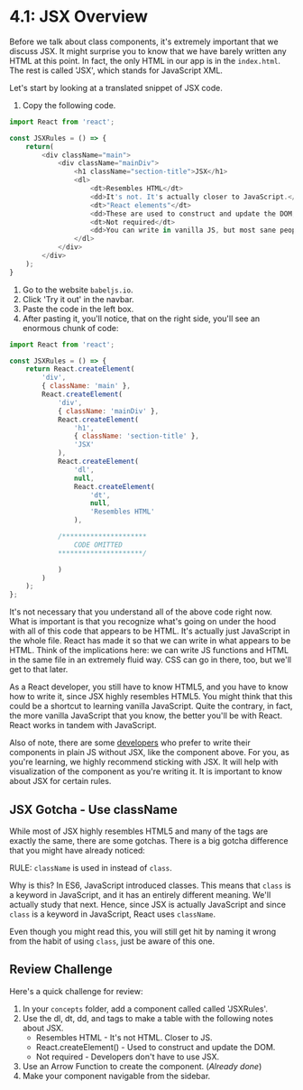 # 4.1: JSX Overview

Before we talk about class components, it's extremely important that we discuss JSX. It might surprise you to know that we have barely written any HTML at this point. In fact, the only HTML in our app is in the `index.html`. The rest is called 'JSX', which stands for JavaScript XML.

Let's start by looking at a translated snippet of JSX code.

1. Copy the following code.

```javascript
import React from 'react';

const JSXRules = () => {
    return(
        <div className="main">
            <div className="mainDiv">
                <h1 className="section-title">JSX</h1> 
                <dl>
                    <dt>Resembles HTML</dt>
                    <dd>It's not. It's actually closer to JavaScript.</dd>
                    <dt>"React elements"</dt>
                    <dd>These are used to construct and update the DOM, or what you see on the screen.</dd>
                    <dt>Not required</dt>
                    <dd>You can write in vanilla JS, but most sane people use JSX.</dd>
                </dl>
            </div>
        </div>
    );
}
```

1. Go to the website `babeljs.io`. 
2. Click 'Try it out' in the navbar. 
3. Paste the code in the left box.
4. After pasting it, you'll notice, that on the right side, you'll see an enormous chunk of code: 

```javascript
import React from 'react';

const JSXRules = () => {
    return React.createElement(
        'div',
        { className: 'main' },
        React.createElement(
            'div',
            { className: 'mainDiv' },
            React.createElement(
                'h1',
                { className: 'section-title' },
                'JSX'
            ),
            React.createElement(
                'dl',
                null,
                React.createElement(
                    'dt',
                    null,
                    'Resembles HTML'
                ),

            /*********************
                CODE OMITTED
            *********************/

            )
        )
    );
};
```

It's not necessary that you understand all of the above code right now. What is important is that you recognize what's going on under the hood with all of this code that appears to be HTML. It's actually just JavaScript in the whole file. React has made it so that we can write in what appears to be HTML. Think of the implications here: we can write JS functions and HTML in the same file in an extremely fluid way. CSS can go in there, too, but we'll get to that later.

As a React developer, you still have to know HTML5, and you have to know how to write it, since JSX highly resembles HTML5. You might think that this could be a shortcut to learning vanilla JavaScript. Quite the contrary, in fact, the more vanilla JavaScript that you know, the better you'll be with React. React works in tandem with JavaScript.

Also of note, there are some [developers](https://www.reddit.com/r/javascript/comments/2cknh2/react_js_jsx_vs_js/) who prefer to write their components in plain JS without JSX, like the component above. For you, as you're learning, we highly recommend sticking with JSX. It will help with visualization of the component as you're writing it. It is important to know about JSX for certain rules.

## JSX Gotcha - Use className

While most of JSX highly resembles HTML5 and many of the tags are exactly the same, there are some gotchas. There is a big gotcha difference that you might have already noticed:

RULE: `className` is used in instead of `class`.

Why is this? In ES6, JavaScript introduced classes. This means that `class` is a keyword in JavaScript, and it has an entirely different meaning. We'll actually study that next. Hence, since JSX is actually JavaScript and since `class` is a keyword in JavaScript, React uses `className`.

Even though you might read this, you will still get hit by naming it wrong from the habit of using `class`, just be aware of this one.

## Review Challenge

Here's a quick challenge for review:

1. In your `concepts` folder, add a component called called 'JSXRules'. 
2. Use the dl, dt, dd, and tags to make a table with the following notes about JSX.
   * Resembles HTML - It's not HTML. Closer to JS.
   * React.createElement\(\) - Used to construct and update the DOM.
   * Not required - Developers don't have to use JSX. 
3. Use an Arrow Function to create the component. \(_Already done_\)
4. Make your component navigable from the sidebar.  

